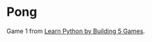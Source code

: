 # Pong

Game 1 from [Learn Python by Building 5 Games](https://www.freecodecamp.org/news/learn-python-by-building-5-games/).
